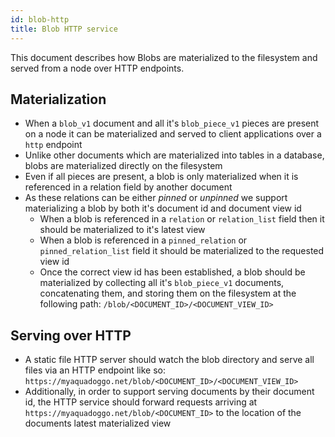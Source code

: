 ```yaml
---
id: blob-http
title: Blob HTTP service
---
```


This document describes how Blobs are materialized to the filesystem and served from a node over HTTP endpoints.

## Materialization

- When a `blob_v1` document and all it's `blob_piece_v1` pieces are present on a node it can be materialized and served to client applications over a `http` endpoint
- Unlike other documents which are materialized into tables in a database, blobs are materialized directly on the filesystem
- Even if all pieces are present, a blob is only materialized when it is referenced in a relation field by another document
- As these relations can be either _pinned_ or _unpinned_ we support materializing a blob by both it's document id and document view id
    - When a blob is referenced in a `relation` or `relation_list` field then it should be materialized to it's latest view
    - When a blob is referenced in a `pinned_relation` or `pinned_relation_list` field it should be materialized to the requested view id
    - Once the correct view id has been established, a blob should be materialized by collecting all it's `blob_piece_v1` documents, concatenating them, and storing them on the filesystem at the following path: `/blob/<DOCUMENT_ID>/<DOCUMENT_VIEW_ID>`

## Serving over HTTP

- A static file HTTP server should watch the blob directory and serve all files via an HTTP endpoint like so: `https://myaquadoggo.net/blob/<DOCUMENT_ID>/<DOCUMENT_VIEW_ID>`
- Additionally, in order to support serving documents by their document id, the HTTP service should forward requests arriving at `https://myaquadoggo.net/blob/<DOCUMENT_ID>` to the location of the documents latest materialized view
